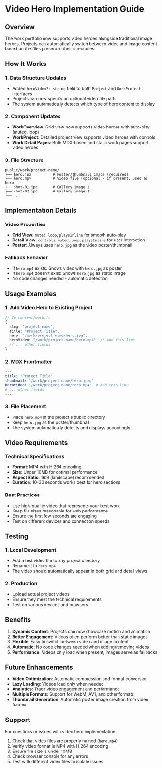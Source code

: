 # Video Hero Implementation Guide

## Overview

The work portfolio now supports video heroes alongside traditional image heroes. Projects can automatically switch between video and image content based on the files present in their directories.

## How It Works

### 1. **Data Structure Updates**
- Added `heroVideo?: string` field to both `Project` and `WorkProject` interfaces
- Projects can now specify an optional video file path
- The system automatically detects which type of hero content to display

### 2. **Component Updates**
- **WorkOverview**: Grid view now supports video heroes with auto-play (muted, loop)
- **WorkProject**: Detailed project view supports video heroes with controls
- **Work Detail Pages**: Both MDX-based and static work pages support video heroes

### 3. **File Structure**
```
public/work/project-name/
├── hero.jpg          # Poster/thumbnail image (required)
├── hero.mp4          # Video file (optional - if present, used as hero)
├── shot-01.jpg       # Gallery image 1
├── shot-02.jpg       # Gallery image 2
└── ...
```

## Implementation Details

### Video Properties
- **Grid View**: `muted`, `loop`, `playsInline` for smooth auto-play
- **Detail View**: `controls`, `muted`, `loop`, `playsInline` for user interaction
- **Poster**: Always uses `hero.jpg` as the video poster/thumbnail

### Fallback Behavior
- If `hero.mp4` exists: Shows video with `hero.jpg` as poster
- If `hero.mp4` doesn't exist: Shows `hero.jpg` as static image
- No code changes needed - automatic detection

## Usage Examples

### 1. **Add Video Hero to Existing Project**
```typescript
// In content/work.ts
{
  slug: "project-name",
  title: "Project Title",
  hero: "/work/project-name/hero.jpg",
  heroVideo: "/work/project-name/hero.mp4", // Add this line
  // ... other fields
}
```

### 2. **MDX Frontmatter**
```yaml
---
title: "Project Title"
thumbnail: "/work/project-name/hero.jpeg"
heroVideo: "/work/project-name/hero.mp4"  # Add this line
# ... other fields
---
```

### 3. **File Placement**
- Place `hero.mp4` in the project's public directory
- Keep `hero.jpg` as the poster/thumbnail
- The system automatically detects and displays accordingly

## Video Requirements

### Technical Specifications
- **Format**: MP4 with H.264 encoding
- **Size**: Under 10MB for optimal performance
- **Aspect Ratio**: 16:9 (landscape) recommended
- **Duration**: 10-30 seconds works best for hero sections

### Best Practices
- Use high-quality video that represents your best work
- Keep file sizes reasonable for web performance
- Ensure the first few seconds are engaging
- Test on different devices and connection speeds

## Testing

### 1. **Local Development**
- Add a test video file to any project directory
- Rename it to `hero.mp4`
- The video should automatically appear in both grid and detail views

### 2. **Production**
- Upload actual project videos
- Ensure they meet the technical requirements
- Test on various devices and browsers

## Benefits

1. **Dynamic Content**: Projects can now showcase motion and animation
2. **Better Engagement**: Videos often perform better than static images
3. **Flexible**: Easy to switch between video and image content
4. **Automatic**: No code changes needed when adding/removing videos
5. **Performance**: Videos only load when present, images serve as fallbacks

## Future Enhancements

- **Video Optimization**: Automatic compression and format conversion
- **Lazy Loading**: Videos load only when needed
- **Analytics**: Track video engagement and performance
- **Multiple Formats**: Support for WebM, AV1, and other formats
- **Thumbnail Generation**: Automatic poster image creation from video frames

## Support

For questions or issues with video hero implementation:
1. Check that video files are properly named (`hero.mp4`)
2. Verify video format is MP4 with H.264 encoding
3. Ensure file size is under 10MB
4. Check browser console for any errors
5. Test with different video files to isolate issues
